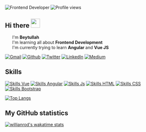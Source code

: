 ![Frontend Developer](https://www.titechglobal.com/wp-content/uploads/2019/07/hire-javascript-developer-banner-1024x272.jpg)
![Profile views](https://gpvc.arturio.dev/beytullahozturk)  

## Hi there <img src="https://raw.githubusercontent.com/MartinHeinz/MartinHeinz/master/wave.gif" width="30px">

<ul style="list-style:none">
	<li> I'm <b> Beytullah </b> </li>
	<li> I'm learning all about <b>Frontend Development</b> </li>
  <li>I'm currently trying to learn <b> Angular </b> and <b> Vue JS </b> </li>
</ul>

[![Gmail](https://img.shields.io/badge/Gmail-100000?style=for-the-badge&logo=gmail&logoColor=#c0392b)](mailto:"ozbeytullah2@gmail.com")
[![Github](https://img.shields.io/badge/GitHub-100000?style=for-the-badge&logo=github&logoColor=white)](https://beytullahozturk.github.io)
[![Twitter](https://img.shields.io/badge/Twitter-1DA1F2?style=for-the-badge&logo=twitter&logoColor=white)](https://twitter.com/ozbeytullah1)
[![LinkedIn](https://img.shields.io/badge/LinkedIn-0077B5?style=for-the-badge&logo=linkedin&logoColor=white)](https://www.linkedin.com/in/beytullahozturk)
[![Medium](https://img.shields.io/badge/Medium-12100E?style=for-the-badge&logo=medium&logoColor=white)](https://medium.com/@ozturkbeytullah)  

## Skills

[![Skills Vue](https://img.shields.io/badge/Vue.js-35495E?style=for-the-badge&logo=vue.js&logoColor=4FC08D)](#)
[![Skills Angular](https://img.shields.io/badge/Angular-100000?style=for-the-badge&logo=angular&logoColor=red)](#)
[![Skills Js](https://img.shields.io/badge/JavaScript-323330?style=for-the-badge&logo=javascript&logoColor=F7DF1E)](#)
[![Skills HTML](https://img.shields.io/badge/HTML-239120?style=for-the-badge&logo=html5&logoColor=white)](#)
[![Skills CSS](https://img.shields.io/badge/CSS-239120?&style=for-the-badge&logo=css3&logoColor=white)](#)
[![Skills Bootstrap](https://img.shields.io/badge/Bootstrap-563D7C?style=for-the-badge&logo=bootstrap&logoColor=white)](#)

<!--[![Top Langs](https://github-readme-stats.vercel.app/api/top-langs/?username=beytullahozturk)](https://github.com/anuraghazra/github-readme-stats)-->

[![Top Langs](https://github-readme-stats.vercel.app/api/top-langs/?username=beytullahozturk&layout=compact)](https://github.com/beytullahozturk/github-readme-stats)



## My GitHub statistics
[![willianrod's wakatime stats](https://github-readme-stats.vercel.app/api/wakatime?username=beytullahozturk)](https://github.com/beytullahozturk/github-readme-stats)



